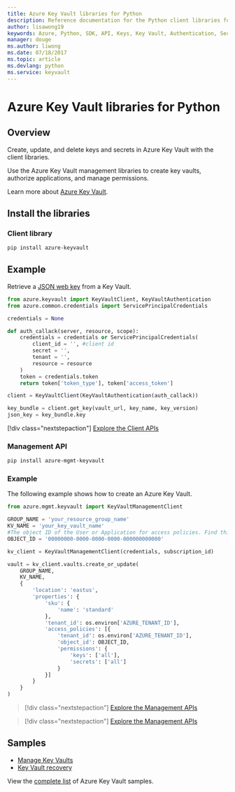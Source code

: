 ```yaml
---
title: Azure Key Vault libraries for Python
description: Reference documentation for the Python client libraries for Azure Key Vault
author: lisawong19
keywords: Azure, Python, SDK, API, Keys, Key Vault, Authentication, Secret, key, security
manager: douge
ms.author: liwong
ms.date: 07/18/2017
ms.topic: article
ms.devlang: python
ms.service: keyvault
---
```

# Azure Key Vault libraries for Python

## Overview

Create, update, and delete keys and secrets in Azure Key Vault with the client libraries.

Use the Azure Key Vault management libraries to create key vaults, authorize applications, and manage permissions. 

Learn more about [Azure Key Vault](/azure/key-vault/key-vault-whatis).

## Install the libraries

### Client library
```bash
pip install azure-keyvault
```

## Example
Retrieve a [JSON web key](https://tools.ietf.org/html/draft-ietf-jose-json-web-key-18) from a Key Vault.

```python
from azure.keyvault import KeyVaultClient, KeyVaultAuthentication
from azure.common.credentials import ServicePrincipalCredentials

credentials = None

def auth_callack(server, resource, scope):
    credentials = credentials or ServicePrincipalCredentials(
        client_id = '', #client id
        secret = '',
        tenant = '',
        resource = resource
    )
    token = credentials.token
    return token['token_type'], token['access_token']

client = KeyVaultClient(KeyVaultAuthentication(auth_callack))

key_bundle = client.get_key(vault_url, key_name, key_version)
json_key = key_bundle.key
```
[!div class="nextstepaction"]
[Explore the Client APIs](/python/api/overview/azure/keyvault/client)

### Management API
```bash
pip install azure-mgmt-keyvault
```

### Example
The following example shows how to create an Azure Key Vault. 

```python
from azure.mgmt.keyvault import KeyVaultManagementClient

GROUP_NAME = 'your_resource_group_name'
KV_NAME = 'your_key_vault_name'
#The object ID of the User or Application for access policies. Find this number in the portal
OBJECT_ID = '00000000-0000-0000-0000-000000000000'

kv_client = KeyVaultManagementClient(credentials, subscription_id)

vault = kv_client.vaults.create_or_update(
    GROUP_NAME,
    KV_NAME,
    {
        'location': 'eastus',
        'properties': {
            'sku': {
                'name': 'standard'
            },
            'tenant_id': os.environ['AZURE_TENANT_ID'],
            'access_policies': [{
                'tenant_id': os.environ['AZURE_TENANT_ID'],
                'object_id': OBJECT_ID,
                'permissions': {
                    'keys': ['all'],
                    'secrets': ['all']
                }
            }]
        }
    }
)
```
> [!div class="nextstepaction"]
> [Explore the Management APIs](/python/api/azure.mgmt.keyvault)

> [!div class="nextstepaction"]
> [Explore the Management APIs](/python/api/overview/azure/keyvault/management)

## Samples
* [Manage Key Vaults][1] 
* [Key Vault recovery][2]

[1]: https://azure.microsoft.com/resources/samples/key-vault-python-manage/
[2]: https://azure.microsoft.com/resources/samples/key-vault-recovery-python/

View the [complete list](https://azure.microsoft.com/resources/samples/?platform=python&term=key+vault) of Azure Key Vault samples. 